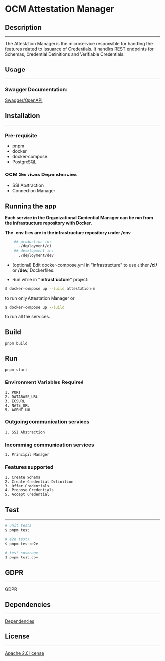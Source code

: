 # OCM Attestation Manager

## Description

<hr/>

The Attestation Manager is the microservice responsible for handling the features related to Issuance of Credentials. It handles REST endpoints for Schemas, Credential Definitions and Verifiable Credentials.

## Usage

<hr/>

### Swagger Documentation:

[Swagger/OpenAPI](swagger.json)

## Installation

<hr/>

### Pre-requisite

- pnpm
- docker
- docker-compose
- PostgreSQL

### OCM Services Dependencies

- SSI Abstraction
- Connection Manager

## Running the app

**Each service in the Organizational Credential Manager can be run from the infrastructure repository with Docker.**

**The .env files are in the infrastructure repository under /env**

```bash
    ## production in:
      ./deployment/ci
    ## development in:
      ./deployment/dev
```

- (optional) Edit docker-compose.yml in "infrastructure" to use either **/ci/** or **/dev/** Dockerfiles.

- Run while in **"infrastructure"** project:

```bash
$ docker-compose up --build attestation-m
```

to run only Attestation Manager or

```bash
$ docker-compose up --build
```

to run all the services.

## Build

```
pnpm build
```

## Run

```
pnpm start
```

### Environment Variables Required

```
1. PORT
2. DATABASE_URL
3. ECSURL
4. NATS_URL
5. AGENT_URL
```

### Outgoing communication services

```
1. SSI Abstraction
```

### Incomming communication services

```
1. Principal Manager
```

### Features supported

```
1. Create Schema
2. Create Credential Definition
3. Offer Credentials
4. Propose Credentials
5. Accept Credential
```

## Test

<hr/>

```bash
# unit tests
$ pnpm test

# e2e tests
$ pnpm test:e2e

# test coverage
$ pnpm test:cov
```

## GDPR

<hr/>

[GDPR](GDPR.md)

## Dependencies

<hr/>

[Dependencies](package.json)

## License

<hr/>

[Apache 2.0 license](LICENSE)
